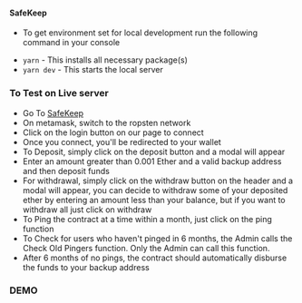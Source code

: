 #### SafeKeep

- To get environment set for local development run the following command in your console
* `yarn` - This installs all necessary package(s)
* `yarn dev` - This starts the local server

### To Test on Live server
- Go To  [SafeKeep](https://modest-chandrasekhar-59988f.netlify.app)
- On metamask, switch to the ropsten network
- Click on the login button on our page to connect
- Once you connect, you'll be redirected to your wallet
- To Deposit, simply click on the deposit button and a modal will appear
- Enter an amount greater than 0.001 Ether and a valid backup address and then deposit funds
- For withdrawal, simply click on the withdraw button on the header and a modal will appear, you can decide to withdraw some of your deposited ether by entering an amount less than your balance, but if you want to withdraw all just click on withdraw
- To Ping the contract at a time within a month, just click on the ping function
- To Check for users who haven't pinged in 6 months, the Admin calls the Check Old Pingers function. Only the Admin can call this function.
- After 6 months of no pings, the contract should automatically disburse the funds to your backup address

### DEMO
![]()